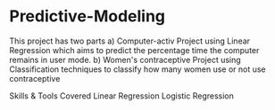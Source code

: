 # Predictive-Modeling
This project has two parts a) Computer-activ Project using Linear Regression which aims to predict the percentage time the computer remains in user mode. b) Women's contraceptive Project using Classification techniques to classify how many women use or not use contraceptive

Skills & Tools Covered
Linear Regression
Logistic Regression
